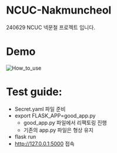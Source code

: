 # NCUC-Nakmuncheol
240629 NCUC 넥문철 프로젝트 입니다.

# Demo

![How_to_use](https://github.com/Tekk-97/NCUC-Nekmucheol/assets/54525036/43ebba62-bc7a-402c-8739-5c938dbd5fd7)

# Test guide:

- Secret.yaml 파일 준비
- export FLASK_APP=good_app.py
  - good_app.py 파일에서 리팩토링 진행
  - 기존의 app.py 파일은 형상 유지
- flask run
- http://127.0.0.1:5000 접속
